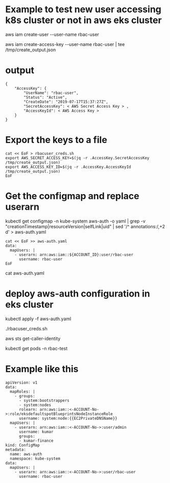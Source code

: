 # Example to test new user accessing k8s cluster or not in aws eks cluster
aws iam create-user --user-name rbac-user

aws iam create-access-key --user-name rbac-user | tee /tmp/create_output.json

# output
```
{
    "AccessKey": {
        "UserName": "rbac-user",
        "Status": "Active",
        "CreateDate": "2019-07-17T15:37:27Z",
        "SecretAccessKey": < AWS Secret Access Key > ,
        "AccessKeyId": < AWS Access Key >
    }
}
```

# Export the keys to a file
```
cat << EoF > rbacuser_creds.sh
export AWS_SECRET_ACCESS_KEY=$(jq -r .AccessKey.SecretAccessKey /tmp/create_output.json)
export AWS_ACCESS_KEY_ID=$(jq -r .AccessKey.AccessKeyId /tmp/create_output.json)
EoF
```

# Get the configmap and replace userarn
kubectl get configmap -n kube-system aws-auth -o yaml | grep -v "creationTimestamp\|resourceVersion\|selfLink\|uid" | sed '/^  annotations:/,+2 d' > aws-auth.yaml

```
cat << EoF >> aws-auth.yaml
data:
  mapUsers: |
    - userarn: arn:aws:iam::${ACCOUNT_ID}:user/rbac-user
      username: rbac-user
EoF
```

cat aws-auth.yaml

# deploy aws-auth configuration in eks cluster
kubectl apply -f aws-auth.yaml

./rbacuser_creds.sh

aws sts get-caller-identity

kubectl get pods -n rbac-test


# Example like this
```
apiVersion: v1
data:
  mapRoles: |
    - groups:
      - system:bootstrappers
      - system:nodes
      rolearn: arn:aws:iam::<-ACCOUNT-No->:role/eksdefaultspotBlueprintsNodeInstanceRole
      username: system:node:{{EC2PrivateDNSName}}
  mapUsers: |
    - userarn: arn:aws:iam::<-ACCOUNT-No->:user/admin
      username: kumar
      groups:
      - kumar-finance
kind: ConfigMap
metadata:
  name: aws-auth
  namespace: kube-system
data:
  mapUsers: |
    - userarn: arn:aws:iam::<-ACCOUNT-No->:user/rbac-user
      username: rbac-user
```